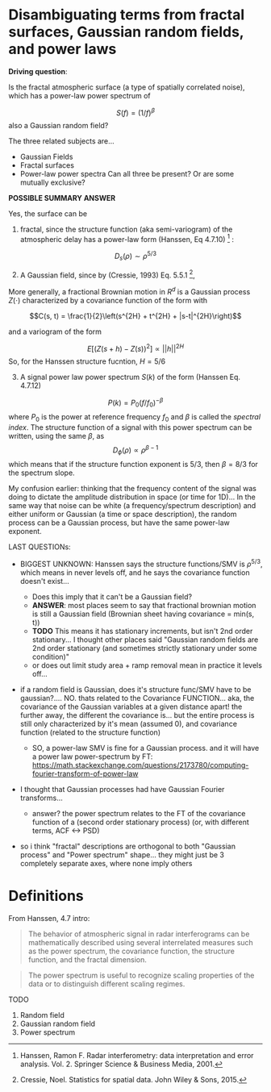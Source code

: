 # Disambiguating terms from fractal surfaces, Gaussian random fields, and power laws

**Driving question**: 

Is the fractal atmospheric surface (a type of spatially correlated noise), which has a power-law power spectrum of

$$S(f) = (1/f)^{\beta}$$
also a Gaussian random field? 

The three related subjects are... 
- Gaussian Fields
- Fractal surfaces
- Power-law power spectra
Can all three be present? Or are some mutually exclusive?


**POSSIBLE SUMMARY ANSWER**

Yes, the surface can be
1. fractal, since the structure function (aka semi-variogram) of the atmospheric delay has a power-law form (Hanssen, Eq 4.7.10) [^1] :

$$D_s(\rho) \sim \rho^{5/3}$$

2. A Gaussian field, since by (Cressie, 1993) Eq. 5.5.1 [^2],  

More generally, a fractional Brownian motion in $R^d$ is a Gaussian process $Z(\cdot)$ characterized by a covariance function of the form with


$$C(s, t) = \frac{1}{2}\left(s^{2H} + t^{2H} + |s-t|^{2H}\right)$$

and a variogram of the form

$$E[(Z(s + h) - Z(s))^2] \propto ||h||^{2H}$$
So, for the Hanssen structure fucntion, $H=5/6$

3. A signal power law power spectrum $S(k)$ of the form (Hanssen Eq. 4.7.12)

$$P(k) = P_0 \left(f/f_0\right)^{-\beta}$$
where $P_0$ is the power at reference frequency $f_0$ and $\beta$ is called the *spectral index*. 
The structure function of a signal with this power spectrum can be written, using the same $\beta$, as
$$D_{\phi}(\rho) \propto \rho^{\beta-1}$$
which means that if the structure function exponent is $5/3$, then $\beta=8/3$ for the spectrum slope.

My confusion earlier: thinking that the frequency content of the signal was doing to dictate the amplitude distribution in space (or time for 1D)... In the same way that noise can be white (a frequency/spectrum description) and either uniform or Gaussian (a time or space description), the random process can be a Gaussian process, but have the same power-law exponent.

LAST QUESTIONs:
- BIGGEST UNKNOWN: Hanssen says the structure functions/SMV is $\rho^{5/3}$, which means in never levels off, and he says the covariance function doesn't exist...
    - Does this imply that it can't be a Gaussian field?
    - **ANSWER**: most places seem to say that fractional brownian motion is still a Gaussian field (Brownian sheet having covariance = min(s, t))
    - **TODO** This means it has stationary increments, but isn't 2nd order stationary...  I thought other places said "Gaussian random fields are 2nd order stationary (and sometimes strictly stationary under some condition)"
    - or does out limit study area + ramp removal mean in practice it levels off...
- if a random field is Gaussian, does it's structure func/SMV have to be gaussian?.... NO. thats related to the Covariance FUNCTION... aka, the covariance of the Gaussian variables at a given distance apart! the further away, the different the covariance is... but the entire process is still only characterized by it's mean (assumed 0), and covariance function (related to the structure function)
    - SO, a power-law SMV is fine for a Gaussian process. and it will have a power law power-spectrum by FT: https://math.stackexchange.com/questions/2173780/computing-fourier-transform-of-power-law

- I thought that Gaussian processes had have Gaussian Fourier transforms... 
    - answer? the power spectrum relates to the FT of the covariance function of a (second order stationary process) (or, with different terms, ACF <-> PSD)
- so i think "fractal" descriptions are orthogonal to both "Gaussian process" and "Power spectrum" shape... they might just be 3 completely separate axes, where none imply others

# Definitions
From Hanssen, 4.7 intro:
> The behavior of atmospheric signal in radar interferograms can be mathematically described using several interrelated measures such as the power spectrum, the covariance function, the structure function, and the fractal dimension.

> The power spectrum is useful to recognize scaling properties of the data or to distinguish different scaling regimes.

TODO
1. Random field
1. Gaussian random field
1. Power spectrum

[^1]: Hanssen, Ramon F. Radar interferometry: data interpretation and error analysis. Vol. 2. Springer Science & Business Media, 2001.

[^2]: Cressie, Noel. Statistics for spatial data. John Wiley & Sons, 2015.
